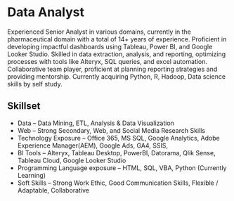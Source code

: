 # Data Analyst


Experienced Senior Analyst in various domains, currently in the pharmaceutical domain with a total of 14+ years of experience. Proficient in developing impactful dashboards using Tableau, Power BI, and Google Looker Studio. Skilled in data extraction, analysis, and reporting, optimizing processes with tools like Alteryx, SQL queries, and excel automation. Collaborative team player, proficient at planning reporting strategies and providing mentorship. Currently acquiring Python, R, Hadoop, Data science skills by self study.

## Skillset

- Data – Data Mining, ETL, Analysis & Data Visualization
- Web – Strong Secondary, Web, and Social Media Research Skills
- Technology Exposure – Office 365, MS SQL, Google Analytics, Adobe Experience Manager(AEM), Google Ads, GA4, SSIS,
- BI Tools – Alteryx, Tableau Desktop, PowerBI, Datorama, Qlik Sense, Tableau Cloud, Google Looker Studio
- Programming Language exposure – HTML, SQL, VBA, Python (Currently Learning)
- Soft Skills – Strong Work Ethic, Good Communication Skills, Flexible / Adaptable, Collaborative



